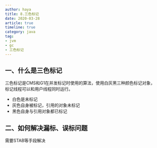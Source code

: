 ```yaml
---
author: haya
title: 8.三色标记
date: 2020-03-28
article: true
timeline: true
category: java
tag:
- jvm
- gc
- 三色标记
---
```

## 一、什么是三色标记
三色标记是CMS和G1在并发标记时使用的算法，使用白灰黑三种颜色标记对象，标记线程可以和用户线程同时运行。
- 白色是未标记
- 灰色自身被标记，引用的对象未标记
- 黑色自身与引用对象都已标记

## 二、如何解决漏标、误标问题
需要STAB等手段解决

